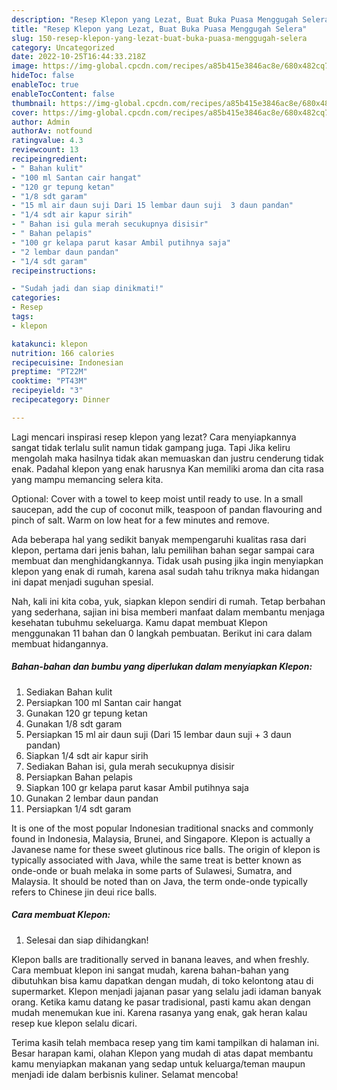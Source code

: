 ```yaml
---
description: "Resep Klepon yang Lezat, Buat Buka Puasa Menggugah Selera"
title: "Resep Klepon yang Lezat, Buat Buka Puasa Menggugah Selera"
slug: 150-resep-klepon-yang-lezat-buat-buka-puasa-menggugah-selera
category: Uncategorized
date: 2022-10-25T16:44:33.218Z
image: https://img-global.cpcdn.com/recipes/a85b415e3846ac8e/680x482cq70/klepon-foto-resep-utama.jpg
hideToc: false
enableToc: true
enableTocContent: false
thumbnail: https://img-global.cpcdn.com/recipes/a85b415e3846ac8e/680x482cq70/klepon-foto-resep-utama.jpg
cover: https://img-global.cpcdn.com/recipes/a85b415e3846ac8e/680x482cq70/klepon-foto-resep-utama.jpg
author: Admin
authorAv: notfound
ratingvalue: 4.3
reviewcount: 13
recipeingredient:
- " Bahan kulit"
- "100 ml Santan cair hangat"
- "120 gr tepung ketan"
- "1/8 sdt garam"
- "15 ml air daun suji Dari 15 lembar daun suji  3 daun pandan"
- "1/4 sdt air kapur sirih"
- " Bahan isi gula merah secukupnya disisir"
- " Bahan pelapis"
- "100 gr kelapa parut kasar Ambil putihnya saja"
- "2 lembar daun pandan"
- "1/4 sdt garam"
recipeinstructions:

- "Sudah jadi dan siap dinikmati!"
categories:
- Resep
tags:
- klepon

katakunci: klepon 
nutrition: 166 calories
recipecuisine: Indonesian
preptime: "PT22M"
cooktime: "PT43M"
recipeyield: "3"
recipecategory: Dinner

---
```



Lagi mencari inspirasi resep klepon yang lezat? Cara menyiapkannya sangat tidak terlalu sulit namun tidak gampang juga. Tapi Jika keliru mengolah maka hasilnya tidak akan memuaskan dan justru cenderung tidak enak. Padahal klepon yang enak harusnya Kan memiliki aroma dan cita rasa yang mampu memancing selera kita.


Optional: Cover with a towel to keep moist until ready to use. In a small saucepan, add the cup of coconut milk, teaspoon of pandan flavouring and pinch of salt. Warm on low heat for a few minutes and remove.

Ada beberapa hal yang sedikit banyak mempengaruhi kualitas rasa dari klepon, pertama dari jenis bahan, lalu pemilihan bahan segar sampai cara membuat dan menghidangkannya. Tidak usah pusing jika ingin menyiapkan klepon yang enak di rumah, karena asal sudah tahu triknya maka hidangan ini dapat menjadi suguhan spesial.


Nah, kali ini kita coba, yuk, siapkan klepon sendiri di rumah. Tetap berbahan yang sederhana, sajian ini bisa memberi manfaat dalam membantu menjaga kesehatan tubuhmu sekeluarga. Kamu dapat membuat Klepon menggunakan 11 bahan dan 0 langkah pembuatan. Berikut ini cara dalam membuat hidangannya.

<!--inarticleads1-->

##### Bahan-bahan dan bumbu yang diperlukan dalam menyiapkan Klepon:

1. Sediakan  Bahan kulit
1. Persiapkan 100 ml Santan cair hangat
1. Gunakan 120 gr tepung ketan
1. Gunakan 1/8 sdt garam
1. Persiapkan 15 ml air daun suji (Dari 15 lembar daun suji + 3 daun pandan)
1. Siapkan 1/4 sdt air kapur sirih
1. Sediakan  Bahan isi, gula merah secukupnya disisir
1. Persiapkan  Bahan pelapis
1. Siapkan 100 gr kelapa parut kasar Ambil putihnya saja
1. Gunakan 2 lembar daun pandan
1. Persiapkan 1/4 sdt garam


It is one of the most popular Indonesian traditional snacks and commonly found in Indonesia, Malaysia, Brunei, and Singapore. Klepon is actually a Javanese name for these sweet glutinous rice balls. The origin of klepon is typically associated with Java, while the same treat is better known as onde-onde or buah melaka in some parts of Sulawesi, Sumatra, and Malaysia. It should be noted than on Java, the term onde-onde typically refers to Chinese jin deui rice balls. 

<!--inarticleads2-->

##### Cara membuat Klepon:


1. Selesai dan siap dihidangkan!

Klepon balls are traditionally served in banana leaves, and when freshly. Cara membuat klepon ini sangat mudah, karena bahan-bahan yang dibutuhkan bisa kamu dapatkan dengan mudah, di toko kelontong atau di supermarket. Klepon menjadi jajanan pasar yang selalu jadi idaman banyak orang. Ketika kamu datang ke pasar tradisional, pasti kamu akan dengan mudah menemukan kue ini. Karena rasanya yang enak, gak heran kalau resep kue klepon selalu dicari. 

Terima kasih telah membaca resep yang tim kami tampilkan di halaman ini. Besar harapan kami, olahan Klepon yang mudah di atas dapat membantu kamu menyiapkan makanan yang sedap untuk keluarga/teman maupun menjadi ide dalam berbisnis kuliner. Selamat mencoba!
